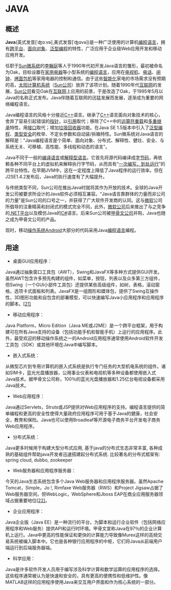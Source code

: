 # JAVA

## 概述

**Java**(英式发音[ˈʤɑːvə],美式发音[ˈʤɑvə])是一种广泛使用的计算机[编程语言](https://zh.wikipedia.org/wiki/程式設計語言)，拥有[跨平台](https://zh.wikipedia.org/wiki/跨平台)、[面向对象](https://zh.wikipedia.org/wiki/物件導向)、[泛型编程](https://zh.wikipedia.org/wiki/泛型程式設計)的特性，广泛应用于企业级Web应用开发和移动应用开发。

任职于[Sun微系统](https://zh.wikipedia.org/wiki/昇陽電腦)的[李翰庭](https://zh.wikipedia.org/w/index.php?title=李翰庭&action=edit&redlink=1)等人于1990年代初开发Java语言的雏形，最初被命名为Oak，目标设置在[家用电器](https://zh.wikipedia.org/wiki/家用电器)等小型系统的[编程语言](https://zh.wikipedia.org/wiki/程式語言)，应用在[电视机](https://zh.wikipedia.org/wiki/电视机)、[电话](https://zh.wikipedia.org/wiki/电话)、[闹钟](https://zh.wikipedia.org/wiki/闹钟)、[烤面包机](https://zh.wikipedia.org/wiki/烤面包机)等家用电器的控制和通信。由于这些[智能化](https://zh.wikipedia.org/w/index.php?title=智能化&action=edit&redlink=1)家电的市场需求没有预期的高，[太阳计算机系统](https://zh.wikipedia.org/wiki/太阳计算机系统)（[Sun公司](https://zh.wikipedia.org/wiki/Sun公司)）放弃了该项计划。随着1990年代[互联网](https://zh.wikipedia.org/wiki/網際網路)的发展，[Sun公司](https://zh.wikipedia.org/wiki/Sun公司)看见Oak在[互联网](https://zh.wikipedia.org/wiki/網際網路)上应用的前景，于是改造了Oak，于1995年5月以Java的名称正式发布。Java伴随着互联网的迅猛发展而发展，逐渐成为重要的网络编程语言。

Java编程语言的风格十分接近[C++](https://zh.wikipedia.org/wiki/C%2B%2B)语言。继承了[C++](https://zh.wikipedia.org/wiki/C%2B%2B)语言面向对象技术的核心，舍弃了容易引起错误的[指针](https://zh.wikipedia.org/wiki/指针_(信息学))，以[引用](https://zh.wikipedia.org/wiki/參照)取代；移除了C++中的[运算符重载](https://zh.wikipedia.org/wiki/运算符重载)和[多重继承](https://zh.wikipedia.org/wiki/继承_(计算机科学))特性，用[接口](https://zh.wikipedia.org/wiki/接口_(Java))取代；增加[垃圾回收器](https://zh.wikipedia.org/wiki/垃圾回收_(計算機科學))功能。在Java SE 1.5版本中引入了[泛型编程](https://zh.wikipedia.org/wiki/泛型)、[类型安全](https://zh.wikipedia.org/wiki/类型安全)的枚举、不定长参数和自动装/拆箱特性。Sun微系统对Java语言的解释是：“Java编程语言是个简单、面向对象、分布式、解释性、健壮、安全、与系统无关、可移植、高性能、多线程和动态的语言”。

Java不同于一般的[编译语言](https://zh.wikipedia.org/wiki/編譯語言)或[解释型语言](https://zh.wikipedia.org/wiki/直譯語言)。它首先将源代码编译成[字节码](https://zh.wikipedia.org/wiki/字节码)，再依赖各种不同平台上的虚拟机来解释执行字节码，从而具有“[一次编写，到处运行](https://zh.wikipedia.org/wiki/一次编写，到处运行)”的跨平台特性。在早期JVM中，这在一定程度上降低了Java程序的运行效率。但在J2SE1.4.2发布后，Java的执行速度有了大幅提升。

与传统类型不同，Sun公司在推出Java时就将其作为开放的技术。全球的Java开发公司被要求所设计的Java软件必须相互兼容。“Java语言靠群体的力量而非公司的力量”是Sun公司的口号之一，并获得了广大软件开发商的认同。这与[微软](https://zh.wikipedia.org/wiki/微软)公司所倡导的注重精英和封闭式的模式完全不同，此外，[微软公司](https://zh.wikipedia.org/wiki/微软公司)后来推出了与之竞争的[.NET平台](https://zh.wikipedia.org/wiki/.NET_Framework)以及模仿Java的[C#](https://zh.wikipedia.org/wiki/C＃)语言。后来Sun公司被[甲骨文公司](https://zh.wikipedia.org/wiki/甲骨文公司)并购，Java也随之成为甲骨文公司的产品。

现时，移动[操作系统](https://zh.wikipedia.org/wiki/作業系統)[Android](https://zh.wikipedia.org/wiki/Android)大部分的代码采用Java[编程语言](https://zh.wikipedia.org/wiki/程式設計語言)编程。

## 用途

- 桌面GUI应用程序：

Java通过抽象窗口工具包（AWT），Swing和JavaFX等多种方式提供GUI开发。虽然AWT包含许多预先构建的组件，如菜单，按钮，列表以及众多第三方组件，但Swing（一个GUI小部件工具包）还提供某些高级组件，如树，表格，滚动窗格，选项卡式面板和列表。JavaFX是一组图形和媒体包，提供了Swing互操作性，3D图形功能和自包含的部署模型，可以快速编写Java小应用程序和应用程序的脚本。[[21\]](https://zh.wikipedia.org/wiki/Java#cite_note-25)

- 移动应用程序：

Java Platform，Micro Edition（Java ME或J2ME）是一个跨平台框架，用于构建可在所有Java支持的设备（包括功能手机和智能手机）上运行的应用程序。此外，最受欢迎的移动操作系统之一的Android应用程序通常使用Android软件开发工具包（SDK）或其他环境在Java中编写脚本。

- 嵌入式系统：

从微型芯片到专用计算机的嵌入式系统是执行专门任务的大型机电系统的组件。诸如SIM卡，蓝光光盘播放器，公用事业仪表和电视机等多种设备都使用嵌入式Java技术。据甲骨文公司称，100％的蓝光光盘播放器和1.25亿台电视设备都采用Java技术。

- Web应用程序：

Java通过Servlets，Struts或JSP提供对Web应用程序的支持。编程语言提供的简单编程和更高的安全性使得大量政府应用程序可用于基于Java的健康，社会安全，教育和保险。Java也可以使用Broadleaf等开源电子商务平台开发电子商务Web应用程序。

- 分布式系统：

Java更多时候用于构建大型分布式应用, 基于java的分布式生态非常丰富, 各种成熟的基础组件帮助java开发者迅速搭建起分布式系统. 比较著名的分布式框架有: spring cloud, dubbo, zookeeper

- Web服务器和应用程序服务器：

今天的Java生态系统包含多个Java Web服务器和应用程序服务器。虽然Apache Tomcat，Simple，Jo !, Rimfaxe Web服务器（RWS）和Project Jigsaw占据了Web服务器空间，但WebLogic，WebSphere和Jboss EAP在商业应用服务器领域占据重要地位[[22\]](https://zh.wikipedia.org/wiki/Java#cite_note-26)。

- 企业应用程序：

Java企业版（Java EE）是一种流行的平台，为脚本和运行企业软件（包括网络应用程序和Web服务）提供API和运行时环境。甲骨文宣称Java在97％的企业计算机上运行。Java中更高的性能保证和更快的计算能力导致像Murex这样的高频交易系统被编入脚本中。它也是各种银行应用程序的中枢，它们将Java从前端用户端运行到后端服务器端。

- 科学应用：

Java是许多软件开发人员用于编写涉及科学计算和数学运算的应用程序的选择。这些程序通常被认为是快速和安全的，具有更高的便携性和低维护性。像MATLAB这样的应用程序使用Java来交互用户界面和作为核心系统的一部分。